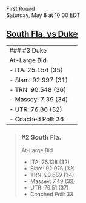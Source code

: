 First Round  
Saturday, May 8 at 10:00 EDT

## [South Fla. vs Duke](https://www.ncaa.com/game/5833371)

|                     |     |
| :------------------ | :-- |
| ### #3 Duke         |     |
| At-Large Bid        |     |
| - ITA: 25.154 (35)  |     |
| - Slam: 92.997 (31) |     |
| - TRN: 90.548 (36)  |     |
| - Massey: 7.39 (34) |     |
| - UTR: 76.86 (32)   |     |
| - Coached Poll: 36  |     |

> ### #2 South Fla.
>
> At-Large Bid
>
> - ITA: 26.138 (32)
> - Slam: 92.976 (32)
> - TRN: 90.689 (34)
> - Massey: 7.49 (32)
> - UTR: 76.51 (37)
> - Coached Poll: 33

